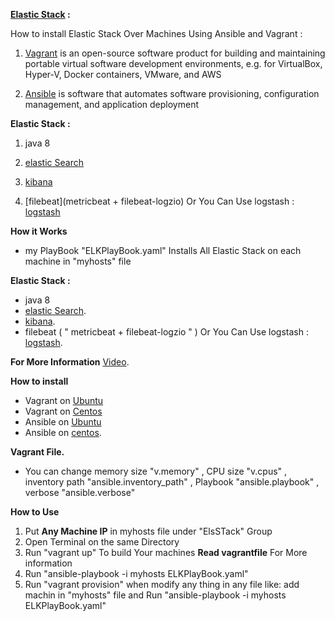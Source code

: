 **[Elastic Stack](https://www.elastic.co/products) :** 

How to install Elastic Stack Over Machines Using Ansible and Vagrant : 

1. [Vagrant](https://www.vagrantup.com/intro/index.html) is an open-source software product for building and maintaining portable virtual software development environments, e.g. for 
VirtualBox, Hyper-V, Docker containers, VMware, and AWS

2. [Ansible](http://docs.ansible.com/) is software that automates software provisioning, configuration management, and application deployment  

**Elastic Stack :** 

1. java 8 

2. [elastic Search](https://www.elastic.co/webinars/getting-started-elasticsearch?baymax=rtp&elektra=docs&storm=top-video&iesrc=ctr)

3. [kibana](https://www.elastic.co/guide/en/kibana/current/introduction.html)

4. [filebeat](metricbeat + filebeat-logzio) Or You Can Use logstash : [logstash](https://www.elastic.co/webinars/getting-started-logstash?baymax=rtp&elektra=docs&storm=top-video)

**How it Works**
- my PlayBook "ELKPlayBook.yaml" Installs All Elastic Stack on each machine in "myhosts" file

**Elastic Stack :** 
- java 8 
- [elastic Search](https://www.elastic.co/webinars/getting-started-elasticsearch?baymax=rtp&elektra=docs&storm=top-video&iesrc=ctr).
- [kibana](https://www.elastic.co/guide/en/kibana/current/introduction.html).
- filebeat ( " metricbeat + filebeat-logzio " ) Or You Can Use logstash :
[logstash](https://www.elastic.co/webinars/getting-started-logstash?baymax=rtp&elektra=docs&storm=top-video). 

**For More Information**
[Video](https://www.youtube.com/watch?v=69OoC7haeeA&list=PLVNY1HnUlO25m5tT06HaiHPs2nV3cLhUD).

**How to install**
- Vagrant on [Ubuntu](https://www.godaddy.com/garage/install-vagrant-ubuntu-14-04/)
- Vagrant on [Centos](https://www.tecmint.com/how-to-install-vagrant-on-centos-7/)
- Ansible on [Ubuntu](https://www.digitalocean.com/community/tutorials/how-to-install-and-configure-ansible-on-ubuntu-14-04)
- Ansible on [centos](https://www.digitalocean.com/community/tutorials/how-to-install-and-configure-ansible-on-centos-7).

**Vagrant File.**
- You can change memory size "v.memory" , CPU size "v.cpus" , inventory path "ansible.inventory_path" , Playbook "ansible.playbook" , verbose "ansible.verbose"

**How to Use**
1. Put **Any Machine IP** in myhosts file under "ElsSTack" Group 
2. Open Terminal on the same Directory
3. Run "vagrant up" To build Your machines **Read vagrantfile** For More information 
4. Run "ansible-playbook -i myhosts ELKPlayBook.yaml"
5. Run "vagrant provision" when modify any thing in any file like: add machin in "myhosts" file
and Run "ansible-playbook -i myhosts ELKPlayBook.yaml"

